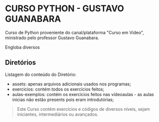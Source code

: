 # CURSO PYTHON - GUSTAVO GUANABARA

Curso de Python proveniente do canal/plataforma "Curso em Vídeo", ministrado pelo professor Gustavo Guanabara.

Engloba diversos 

## Diretórios

Listagem do conteúdo do Diretório:

- assets: apenas arquivos adicionais usados nos programas;
- exercicios: contém todos os exercícios feitos;
- aulas-exemplos: contém os exercícios feitos nas vídeoaulas - as aulas inicias não estão presents pois eram introdutórias;

> Este Curso contém exercícios e códigos de diversos níveis, sejam iniciantes, intermediários ou avançados.
